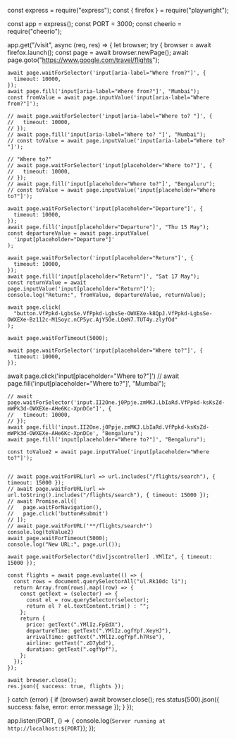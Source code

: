 const express = require("express");
const { firefox } = require("playwright");

const app = express();
const PORT = 3000;
const cheerio = require("cheerio");

app.get("/visit", async (req, res) => {
  let browser;
  try {
    browser = await firefox.launch();
    const page = await browser.newPage();
    await page.goto("https://www.google.com/travel/flights");

    await page.waitForSelector('input[aria-label="Where from?"]', {
      timeout: 10000,
    });
    await page.fill('input[aria-label="Where from?"]', "Mumbai");
    const fromValue = await page.inputValue('input[aria-label="Where from?"]');

    // await page.waitForSelector('input[aria-label="Where to? "]', {
    //   timeout: 10000,
    // });
    // await page.fill('input[aria-label="Where to? "]', "Mumbai");
    // const toValue = await page.inputValue('input[aria-label="Where to? "]');

    // "Where to?"
    // await page.waitForSelector('input[placeholder="Where to?"]', {
    //   timeout: 10000,
    // });
    // await page.fill('input[placeholder="Where to?"]', "Bengaluru");
    // const toValue = await page.inputValue('input[placeholder="Where to?"]');

    await page.waitForSelector('input[placeholder="Departure"]', {
      timeout: 10000,
    });
    await page.fill('input[placeholder="Departure"]', "Thu 15 May");
    const departureValue = await page.inputValue(
      'input[placeholder="Departure"]'
    );

    await page.waitForSelector('input[placeholder="Return"]', {
      timeout: 10000,
    });
    await page.fill('input[placeholder="Return"]', "Sat 17 May");
    const returnValue = await page.inputValue('input[placeholder="Return"]');
    console.log("Return:", fromValue, departureValue, returnValue);

    await page.click(
      "button.VfPpkd-LgbsSe.VfPpkd-LgbsSe-OWXEXe-k8QpJ.VfPpkd-LgbsSe-OWXEXe-Bz112c-M1Soyc.nCP5yc.AjY5Oe.LQeN7.TUT4y.zlyfOd"
    );

    await page.waitForTimeout(5000);

    await page.waitForSelector('input[placeholder="Where to?"]', {
      timeout: 10000,
    });
  await page.click('input[placeholder="Where to?"]')
    // await page.fill('input[placeholder="Where to?"]', "Mumbai");
    
    // await page.waitForSelector('input.II2One.j0Ppje.zmMKJ.LbIaRd.VfPpkd-ksKsZd-mWPk3d-OWXEXe-AHe6Kc-XpnDCe"]', {
    //   timeout: 10000,
    // });
    await page.fill('input.II2One.j0Ppje.zmMKJ.LbIaRd.VfPpkd-ksKsZd-mWPk3d-OWXEXe-AHe6Kc-XpnDCe', "Bengaluru");
    await page.fill('input[placeholder="Where to?"]', "Bengaluru");

    const toValue2 = await page.inputValue('input[placeholder="Where to?"]');


    // await page.waitForURL(url => url.includes("/flights/search"), { timeout: 15000 });
    // await page.waitForURL(url => url.toString().includes("/flights/search"), { timeout: 15000 });
    // await Promise.all([
    //   page.waitForNavigation(),
    //   page.click('button#submit')
    // ]);
    // await page.waitForURL('**/flights/search*')
    console.log(toValue2)
    await page.waitForTimeout(5000);
    console.log("New URL:", page.url());

    await page.waitForSelector("div[jscontroller] .YMlIz", { timeout: 15000 });

    const flights = await page.evaluate(() => {
      const rows = document.querySelectorAll("ul.Rk10dc li");
      return Array.from(rows).map((row) => {
        const getText = (selector) => {
          const el = row.querySelector(selector);
          return el ? el.textContent.trim() : "";
        };
        return {
          price: getText(".YMlIz.FpEdX"),
          departureTime: getText(".YMlIz.ogfYpf.XeyHJ"),
          arrivalTime: getText(".YMlIz.ogfYpf.h7Rse"),
          airline: getText(".zD7ybd"),
          duration: getText(".ogfYpf"),
        };
      });
    });

    await browser.close();
    res.json({ success: true, flights });
    
  } catch (error) {
    if (browser) await browser.close();
    res.status(500).json({ success: false, error: error.message });
  }
});

app.listen(PORT, () => {
  console.log(`Server running at http://localhost:${PORT}`);
});
